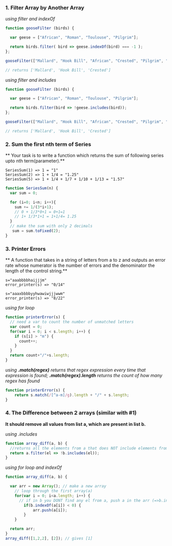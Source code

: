 ### 1. Filter Array by Another Array
*using filter and indexOf*
```javascript
function gooseFilter (birds) {

  var geese = ["African", "Roman", "Toulouse", "Pilgrim"];

  return birds.filter( bird => geese.indexOf(bird) === -1 );
};

gooseFilter(["Mallard", "Hook Bill", "African", "Crested", "Pilgrim", "Toulouse"]);

// returns ['Mallard', 'Hook Bill', 'Crested']
```
*using filter and includes*

```javascript
function gooseFilter (birds) {

  var geese = ["African", "Roman", "Toulouse", "Pilgrim"];

  return birds.filter(bird => !geese.includes(bird));
};

gooseFilter(["Mallard", "Hook Bill", "African", "Crested", "Pilgrim", "Toulouse"]);

// returns ['Mallard', 'Hook Bill', 'Crested']

```
### 2. Sum the first nth term of Series
** Your task is to write a function which returns the sum of following series upto nth term(parameter).**
```
SeriesSum(1) => 1 = "1"
SeriesSum(2) => 1 + 1/4 = "1.25"
SeriesSum(5) => 1 + 1/4 + 1/7 + 1/10 + 1/13 = "1.57"
```
```javascript
function SeriesSum(n) {
  var sum = 0;

  for (i=0; i<n; i++){
    sum += 1/(3*i+1);
    // 0 + 1/3*0+1 = 0+1=1
    // 1+ 1/3*1+1 = 1+1/4= 1.25
  }
  // make the sum with only 2 decimals
   sum = sum.toFixed(2);
}
```

### 3. Printer Errors
**
A function that takes in a string of letters from a to z  and outputs an error rate whose numerator is the number of errors and the denominator the length of the control string.**

```
s="aaabbbbhaijjjm"
error_printer(s) => "0/14"

s="aaaxbbbbyyhwawiwjjjwwm"
error_printer(s) => "8/22"
```
*using for loop*
```javascript
function printerError(s) {
  // need a var to count the number of unmatched letters
  var count = 0;
  for(var i = 0; i < s.length; i++) {
    if (s[i] > "m") {
      count++;
    }
  }
  return count+"/"+s.length;
}
```
*using **.match(regex)** returns that regex expression every time that expression is found; **.match(regex).length** returns the count of how many regex has found*
```javascript
function printerError(s) {
    return s.match(/[^a-m]/g).length + "/" + s.length;
}
```
### 4. The Difference between 2 arrays (similar with #1)
**It should remove all values from list a, which are present in list b.**

*using .includes*
```javascript
function array_diff(a, b) {
  //returns all the elements from a that does NOT include elements from b
  return a.filter(el => !b.includes(el));
}
```
*using for loop and indexOf*
```javascript
function array_diff(a, b) {

  var arr = new Array(); // make a new array
    // loop through the first array(a)
    for(var i = 0; i<a.length; i++) {
      // if in b you DONT find any el from a, push a in the arr (=>b.indexOf(a[i]) = false)
        if(b.indexOf(a[i]) < 0) {
            arr.push(a[i]);
        }
    }

  return arr;
}
array_diff([1,2,2], [2]); // gives [1]
```
